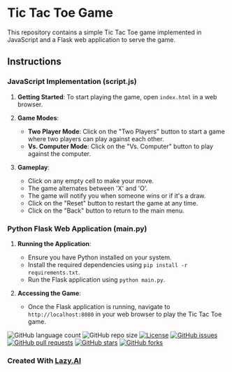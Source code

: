 # Tic Tac Toe Game

This repository contains a simple Tic Tac Toe game implemented in JavaScript and a Flask web application to serve the game.

## Instructions

### JavaScript Implementation (script.js)

1. **Getting Started**: To start playing the game, open `index.html` in a web browser.

2. **Game Modes**:
   - **Two Player Mode**: Click on the "Two Players" button to start a game where two players can play against each other.
   - **Vs. Computer Mode**: Click on the "Vs. Computer" button to play against the computer.

3. **Gameplay**:
   - Click on any empty cell to make your move.
   - The game alternates between 'X' and 'O'.
   - The game will notify you when someone wins or if it's a draw.
   - Click on the "Reset" button to restart the game at any time.
   - Click on the "Back" button to return to the main menu.

### Python Flask Web Application (main.py)

1. **Running the Application**:
   - Ensure you have Python installed on your system.
   - Install the required dependencies using `pip install -r requirements.txt`.
   - Run the Flask application using `python main.py`.

2. **Accessing the Game**:
   - Once the Flask application is running, navigate to `http://localhost:8080` in your web browser to play the Tic Tac Toe game.

![GitHub language count](https://img.shields.io/github/languages/count/barandev/Tic-Tac-Toe-with-Javascript)
![GitHub repo size](https://img.shields.io/github/repo-size/barandev/Tic-Tac-Toe-with-Javascript)
[![License](https://img.shields.io/github/license/barandev/Tic-Tac-Toe-with-Javascript)](https://github.com/barandev/Tic-Tac-Toe-with-Javascript/blob/main/LICENSE)
[![GitHub issues](https://img.shields.io/github/issues/barandev/Tic-Tac-Toe-with-Javascript)](https://github.com/barandev/Tic-Tac-Toe-with-Javascript/issues)
[![GitHub pull requests](https://img.shields.io/github/issues-pr/barandev/Tic-Tac-Toe-with-Javascript)](https://github.com/barandev/Tic-Tac-Toe-with-Javascript/pulls)
[![GitHub stars](https://img.shields.io/github/stars/barandev/Tic-Tac-Toe-with-Javascript)](https://github.com/barandev/Tic-Tac-Toe-with-Javascript/stargazers)
[![GitHub forks](https://img.shields.io/github/forks/barandev/Tic-Tac-Toe-with-Javascript)](https://github.com/barandev/Tic-Tac-Toe-with-Javascript/network)
### Created With [Lazy.AI](https://www.getlazy.ai)
